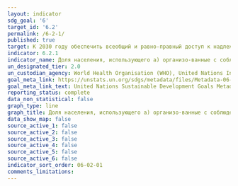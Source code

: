 ```yaml
---
layout: indicator
sdg_goal: '6'
target_id: '6.2'
permalink: /6-2-1/
published: true
target: К 2030 году обеспечить всеобщий и равно-правный доступ к надлежащим санитарно-гигиени-ческим средствам и положить конец открытой дефе-кации, уделяя особое внимание потребностям жен-щин и девочек и лиц, находящихся в уязвимом поло-жении
indicator: 6.2.1
indicator_name: Доля населения, использующего a) организо-ванные с соблюдением требований безопасности услуги санитарии и b) устройства для мытья рук с мылом и водой
un_designated_tier: 2.0
un_custodian_agency: World Health Organisation (WHO), United Nations International Children's Emergency Fund (UNICEF)
goal_meta_link: https://unstats.un.org/sdgs/metadata/files/Metadata-06-02-01.pdf
goal_meta_link_text: United Nations Sustainable Development Goals Metadata (pdf 428kB)
reporting_status: complete
data_non_statistical: false
graph_type: line
graph_title: Доля населения, использующего a) организо-ванные с соблюдением требований безопасности услуги санитарии и b) устройства для мытья рук с мылом и водой
data_show_map: false
source_active_1: false
source_active_2: false
source_active_3: false
source_active_4: false
source_active_5: false
source_active_6: false
indicator_sort_order: 06-02-01
comments_limitations: 
---
```


